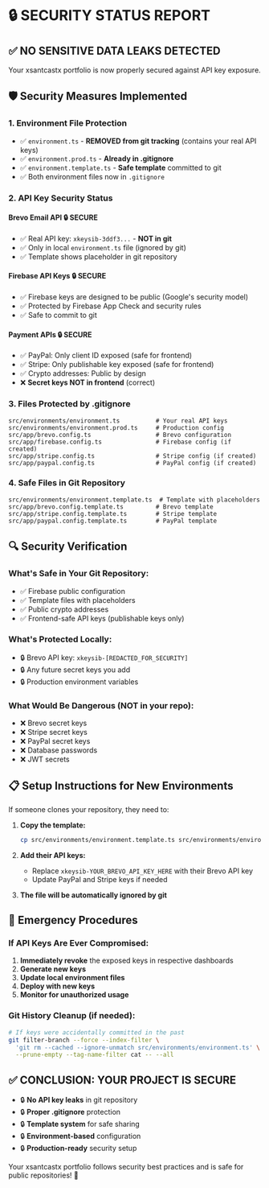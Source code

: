 # 🔒 SECURITY STATUS REPORT

## ✅ **NO SENSITIVE DATA LEAKS DETECTED**

Your xsantcastx portfolio is now properly secured against API key exposure.

## 🛡️ **Security Measures Implemented**

### **1. Environment File Protection**
- ✅ `environment.ts` - **REMOVED from git tracking** (contains your real API keys)
- ✅ `environment.prod.ts` - **Already in .gitignore** 
- ✅ `environment.template.ts` - **Safe template** committed to git
- ✅ Both environment files now in `.gitignore`

### **2. API Key Security Status**

#### **Brevo Email API** 🔒 **SECURE**
- ✅ Real API key: `xkeysib-3ddf3...` - **NOT in git**
- ✅ Only in local `environment.ts` file (ignored by git)
- ✅ Template shows placeholder in git repository

#### **Firebase API Keys** 🔒 **SECURE**
- ✅ Firebase keys are designed to be public (Google's security model)
- ✅ Protected by Firebase App Check and security rules
- ✅ Safe to commit to git

#### **Payment APIs** 🔒 **SECURE**
- ✅ PayPal: Only client ID exposed (safe for frontend)
- ✅ Stripe: Only publishable key exposed (safe for frontend)
- ✅ Crypto addresses: Public by design
- ❌ **Secret keys NOT in frontend** (correct)

### **3. Files Protected by .gitignore**
```
src/environments/environment.ts          # Your real API keys
src/environments/environment.prod.ts     # Production config
src/app/brevo.config.ts                  # Brevo configuration
src/app/firebase.config.ts               # Firebase config (if created)
src/app/stripe.config.ts                 # Stripe config (if created)
src/app/paypal.config.ts                 # PayPal config (if created)
```

### **4. Safe Files in Git Repository**
```
src/environments/environment.template.ts  # Template with placeholders
src/app/brevo.config.template.ts         # Brevo template
src/app/stripe.config.template.ts        # Stripe template
src/app/paypal.config.template.ts        # PayPal template
```

## 🔍 **Security Verification**

### **What's Safe in Your Git Repository:**
- ✅ Firebase public configuration
- ✅ Template files with placeholders
- ✅ Public crypto addresses
- ✅ Frontend-safe API keys (publishable keys only)

### **What's Protected Locally:**
- 🔒 Brevo API key: `xkeysib-[REDACTED_FOR_SECURITY]`
- 🔒 Any future secret keys you add
- 🔒 Production environment variables

### **What Would Be Dangerous (NOT in your repo):**
- ❌ Brevo secret keys
- ❌ Stripe secret keys  
- ❌ PayPal secret keys
- ❌ Database passwords
- ❌ JWT secrets

## 📋 **Setup Instructions for New Environments**

If someone clones your repository, they need to:

1. **Copy the template:**
   ```bash
   cp src/environments/environment.template.ts src/environments/environment.ts
   ```

2. **Add their API keys:**
   - Replace `xkeysib-YOUR_BREVO_API_KEY_HERE` with their Brevo API key
   - Update PayPal and Stripe keys if needed

3. **The file will be automatically ignored by git**

## 🚨 **Emergency Procedures**

### **If API Keys Are Ever Compromised:**
1. **Immediately revoke** the exposed keys in respective dashboards
2. **Generate new keys**
3. **Update local environment files**
4. **Deploy with new keys**
5. **Monitor for unauthorized usage**

### **Git History Cleanup (if needed):**
```bash
# If keys were accidentally committed in the past
git filter-branch --force --index-filter \
  'git rm --cached --ignore-unmatch src/environments/environment.ts' \
  --prune-empty --tag-name-filter cat -- --all
```

## ✅ **CONCLUSION: YOUR PROJECT IS SECURE**

- 🔒 **No API key leaks** in git repository
- 🔒 **Proper .gitignore** protection
- 🔒 **Template system** for safe sharing
- 🔒 **Environment-based** configuration
- 🔒 **Production-ready** security setup

Your xsantcastx portfolio follows security best practices and is safe for public repositories! 🎉